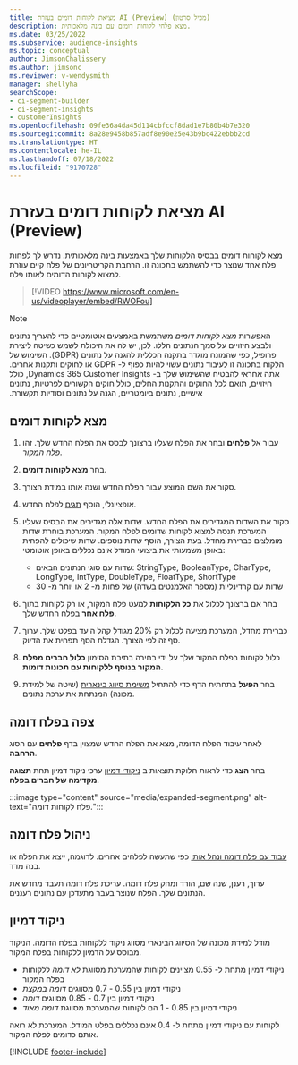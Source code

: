 ```yaml
---
title: מציאת לקוחות דומים בעזרת AI ‏(‏Preview) (מכיל סרטון)
description: מצא פלחי לקוחות דומים עם בינה מלאכותית.
ms.date: 03/25/2022
ms.subservice: audience-insights
ms.topic: conceptual
author: JimsonChalissery
ms.author: jimsonc
ms.reviewer: v-wendysmith
manager: shellyha
searchScope:
- ci-segment-builder
- ci-segment-insights
- customerInsights
ms.openlocfilehash: 09fe36a4da45d114cbfccf8dad1e7b80b4b7e320
ms.sourcegitcommit: 8a28e9458b857adf8e90e25e43b9bc422ebbb2cd
ms.translationtype: HT
ms.contentlocale: he-IL
ms.lasthandoff: 07/18/2022
ms.locfileid: "9170728"
---
```

# <a name="find-similar-customers-with-ai-preview"></a>מציאת לקוחות דומים בעזרת AI ‏(Preview)

מצא לקוחות דומים בבסיס הלקוחות שלך באמצעות בינה מלאכותית. נדרש לך לפחות פלח אחד שנוצר כדי להשתמש בתכונה זו. הרחבת הקריטריונים של פלח קיים עוזרת למצוא לקוחות הדומים לאותו פלח.

> [!VIDEO https://www.microsoft.com/en-us/videoplayer/embed/RWOFou]

> [!NOTE]
> האפשרות *‏‫מצא לקוחות דומים* משתמשת באמצעים אוטומטיים כדי להעריך נתונים ולבצע חיזויים על סמך הנתונים הללו. לכן, יש לה את היכולת לשמש כשיטה ליצירת פרופיל, כפי שהמונח מוגדר בתקנה הכללית להגנה על נתונים (GDPR). השימוש של הלקוח בתכונה זו לעיבוד נתונים עשוי להיות כפוף ל- GDPR או לחוקים ותקנות אחרים. אתה אחראי להבטיח שהשימוש שלך ב- Dynamics 365 Customer Insights, כולל חיזויים, תואם לכל החוקים והתקנות החלים, כולל חוקים הקשורים לפרטיות, נתונים אישיים, נתונים ביומטריים, הגנה על נתונים וסודיות תקשורת.

## <a name="find-similar-customers"></a>מצא לקוחות דומים

1. עבור אל **פלחים** ובחר את הפלח שעליו ברצונך לבסס את הפלח החדש שלך. זהו *פלח המקור*.

1. בחר **מצא לקוחות דומים**.

1. סקור את השם המוצע עבור הפלח החדש ושנה אותו במידת הצורך.

1. אופציונלי, הוסף [תגים](work-with-tags-columns.md#manage-tags) לפלח החדש.

1. סקור את השדות המגדירים את הפלח החדש. שדות אלה מגדירים את הבסיס שעליו המערכת תנסה למצוא לקוחות שדומים לפלח המקור. המערכת בוחרת שדות מומלצים כברירת מחדל. בעת הצורך, הוסף שדות נוספים.
  שדות שיכולים להפחית באופן משמעותי את ביצועי המודל אינם נכללים באופן אוטומטי:
  
   - שדות עם סוגי הנתונים הבאים: StringType, BooleanType, CharType, LongType, IntType, DoubleType, FloatType, ShortType
   - שדות עם קרדינליות (מספר האלמנטים בשדה) של פחות מ- 2 או יותר מ- 30

1. בחר אם ברצונך לכלול את **כל הלקוחות** למעט פלח המקור, או רק לקוחות בתוך **פלח אחר** בפלח החדש שלך.

1. כברירת מחדל, המערכת מציעה לכלול רק 20% מגודל קהל היעד בפלט שלך. ערוך סף זה לפי הצורך. הגדלת הסף תפחית את הדיוק.

1. כלול לקוחות בפלח המקור שלך על ידי בחירה בתיבת הסימון **כלול חברים מפלח המקור בנוסף ללקוחות עם תכונות דומות**.

1. בחר **הפעל** בתחתית הדף כדי להתחיל [משימת סיווג בינארית](#about-similarity-scores) (שיטה של למידת מכונה) המנתחת את ערכת נתונים.

## <a name="view-the-similar-segment"></a>צפה בפלח דומה

לאחר עיבוד הפלח הדומה, מצא את הפלח החדש שמצוין בדף **פלחים** עם הסוג **הרחבה**.

בחר **הצג** כדי לראות חלוקת תוצאות ב [ניקודי דמיון](#about-similarity-scores) ערכי ניקוד דמיון תחת **תצוגה מקדימה של חברים בפלח**.

:::image type="content" source="media/expanded-segment.png" alt-text="פלח לקוחות דומה.":::

## <a name="manage-a-similar-segment"></a>ניהול פלח דומה

[עבוד עם פלח דומה ונהל אותו](segments.md#manage-existing-segments) כפי שתעשה לפלחים אחרים. לדוגמה, ייצא את הפלח או בנה מדד.

ערוך, רענן, שנה שם, הורד ומחק פלח דומה. עריכת פלח דומה תעבד מחדש את הנתונים שלך. הפלח שנוצר בעבר מתעדכן עם נתונים רעננים.

## <a name="about-similarity-scores"></a>ניקוד דמיון

מודל למידת מכונה של הסיווג הבינארי מסווג ניקוד ללקוחות בפלח הדומה. הניקוד מבוסס על הדמיון ללקוחות בפלח המקור.

- ניקודי דמיון מתחת ל- 0.55 מציינים לקוחות שהמערכת מסווגת *לא דומה* ללקוחות בפלח המקור
- ניקודי דמיון בין 0.55 - 0.7 מסווגים *דומה במקצת*
- ניקודי דמיון בין 0.7 - 0.85 מסווגים *דומה*
- ניקודי דמיון בין 0.85 - 1 הם לקוחות שהמערכת מסווגת *דומה מאוד*

לקוחות עם ניקודי דמיון מתחת ל- 0.4 אינם נכללים בפלט המודל. המערכת לא רואה אותם כדומים לפלח המקור.

[!INCLUDE [footer-include](includes/footer-banner.md)]
